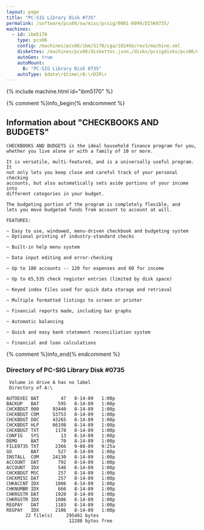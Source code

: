 ```yaml
---
layout: page
title: "PC-SIG Library Disk #735"
permalink: /software/pcx86/sw/misc/pcsig/0001-0999/DISK0735/
machines:
  - id: ibm5170
    type: pcx86
    config: /machines/pcx86/ibm/5170/cga/1024kb/rev3/machine.xml
    diskettes: /machines/pcx86/diskettes.json,/disks/pcsigdisks/pcx86/diskettes.json
    autoGen: true
    autoMount:
      B: "PC-SIG Library Disk 0735"
    autoType: $date\r$time\rB:\rDIR\r
---
```


{% include machine.html id="ibm5170" %}

{% comment %}info_begin{% endcomment %}

## Information about "CHECKBOOKS AND BUDGETS"

    CHECKBOOKS AND BUDGETS is the ideal household finance program for you,
    whether you live alone or with a family of 10 or more.
    
    It is versatile, multi-featured, and is a universally useful program. It
    not only lets you keep close and careful track of your personal checking
    accounts, but also automatically sets aside portions of your income into
    different categories in your budget.
    
    The budgeting portion of the program is completely flexible, and
    lets you move budgeted funds from account to account at will.
    
    FEATURES:
    
    ~ Easy to use, windowed, menu-driven checkbook and budgeting system
    ~ Optional printing of industry-standard checks
    
    ~ Built-in help menu system
    
    ~ Data input editing and error-checking
    
    ~ Up to 180 accounts -- 120 for expenses and 60 for income
    
    ~ Up to 65,535 check register entries (limited by disk space)
    
    ~ Keyed index files used for quick data storage and retrieval
    
    ~ Multiple formatted listings to screen or printer
    
    ~ Financial reports made, including bar graphs
    
    ~ Automatic balancing
    
    ~ Quick and easy bank statement reconciliation system
    
    ~ Financial and loan calculations
{% comment %}info_end{% endcomment %}


### Directory of PC-SIG Library Disk #0735

     Volume in drive A has no label
     Directory of A:\

    AUTOEXEC BAT        47   8-14-89   1:00p
    BACKUP   BAT       595   8-14-89   1:00p
    CHCKBDGT 000     93440   8-14-89   1:00p
    CHCKBDGT COM     53753   8-14-89   1:00p
    CHCKBDGT DOC     43265   8-14-89   1:00p
    CHCKBDGT HLP     66198   8-14-89   1:00p
    CHCKBDGT TXT      1178   8-14-89   1:00p
    CONFIG   SYS        13   8-14-89   1:00p
    DEMO     BAT        70   8-14-89   1:00p
    FILE0735 TXT      2366   9-08-89   9:25a
    GO       BAT       527   8-14-89   1:00p
    INSTALL  COM     24130   8-14-89   1:00p
    ACCOUNT  DAT       792   8-14-89   1:00p
    ACCOUNT  IDX       546   8-14-89   1:00p
    CHCKBDGT MSC       257   8-14-89   1:00p
    CHCKMISC DAT       257   8-14-89   1:00p
    CHKACCNT IDX      1086   8-14-89   1:00p
    CHKNUMBR IDX       666   8-14-89   1:00p
    CHKRGSTR DAT      1920   8-14-89   1:00p
    CHKRGSTR IDX      1086   8-14-89   1:00p
    REGPAY   DAT      1183   8-14-89   1:00p
    REGPAY   IDX      2106   8-14-89   1:00p
           22 file(s)     295481 bytes
                           12288 bytes free
